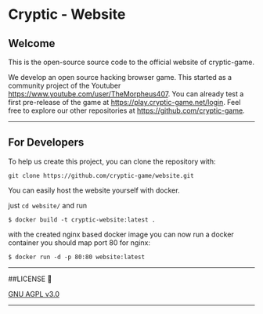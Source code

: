 # Cryptic - Website

## Welcome

This is the open-source source code to the official website of cryptic-game.

We develop an open source hacking browser game. This started as a community project of the Youtuber https://www.youtube.com/user/TheMorpheus407. You can already test a first pre-release of the game at https://play.cryptic-game.net/login. Feel free to explore our other repositories at https://github.com/cryptic-game.
___

## For Developers

To help us create this project, you can clone the repository with:

`git clone https://github.com/cryptic-game/website.git`

You can easily host the website yourself with docker.

just `cd website/` and run

`$ docker build -t cryptic-website:latest .`

with the created nginx based docker image 
you can now run a docker container
you should map port 80 for nginx:

`$ docker run -d -p 80:80 website:latest`

___




##LICENSE :scroll:

[GNU AGPL v3.0](LICENSE)

___




